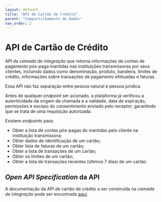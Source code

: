 ```yaml
---
layout: default
title: "API de Cartão de Crédito"
parent: "Compartilhamento de Dados"
nav_order: 2
---
```


# API de Cartão de Crédito

API da *camada de integração* que retorna informações de contas de pagamento pós-paga mantidas nas instituições transmissoras por seus clientes, incluindo dados como denominação, produto, bandeira, limites de crédito, informações sobre transações de pagamento efetuadas e faturas.

Essa API não faz separação entre pessoa natural e pessoa jurídica.

Antes de qualquer *endpoint* ser acionado, a plataforma já verificou a autenticidade da origem da chamada e a validade, data de expiração, permissões e escopo do consentimento enviado pelo receptor, garantindo que se trata de uma requisição autorizada.

Existem *endpoints* para:

- Obter a lista de contas pós-pagas do mantidas pelo cliente na instituição transmissora;
- Obter dados de identificação de um cartão;
- Obter lista de faturas de um cartão;
- Obter a lista de transações de um cartão;
- Obter os limites de um cartão;
- Obter a lista de transações recentes (últimos 7 dias) de  um cartão.

## *Open API Specification* da API

A documentação da API de cartão de crédito a ser construída na *camada de integração* pode ser encontrada [aqui][API-Cartão-de-crédito].

[API-Cartão-de-crédito]: ../../../../swagger-ui/index.html?api=Cartão-de-crédito

